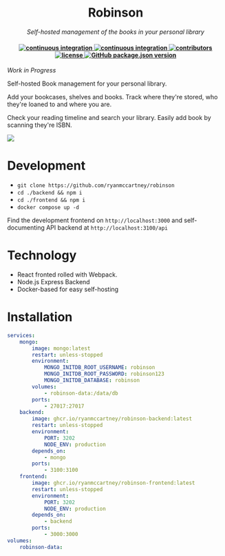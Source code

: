 <h1 align="center">
    Robinson
</h1>

<p align="center">
  <i align="center">Self-hosted management of the books in your personal library</i>
</p>

<h4 align="center">
 <a href="https://github.com/ryanmccartney/robinson/actions/workflows/release.yml">
    <img src="https://github.com/ryanmccartney/robinson/actions/workflows/release.yml/badge.svg" alt="continuous integration">
  </a>

  <a href="https://github.com/ryanmccartney/robinson/actions/workflows/deploy.yml">
    <img src="https://github.com/ryanmccartney/robinson/actions/workflows/deploy.yml/badge.svg" alt="continuous integration">
  </a>

  <a href="https://github.com/ryanmccartney/robinson/graphs/contributors">
    <img src="https://img.shields.io/github/contributors-anon/ryanmccartney/robinson?color=yellow&style=plastic" alt="contributors">
  </a>
  <a href="https://opensource.org/license/gpl-3-0">
    <img src="https://img.shields.io/badge/GNU%20GPL%20v3.0-blue.svg?style=plastic&label=license" alt="license">
  </a>

  <a href="https://github.com/ryanmccartney/robinson/releases">
    <img alt="GitHub package.json version" src="https://img.shields.io/github/package-json/v/ryanmccartney/robinson?filename=.%2Fbackend%2Fpackage.json&style=plastic">
  </a>

</h4>

_Work in Progress_

Self-hosted Book management for your personal library.

Add your bookcases, shelves and books. Track where they're stored, who they're loaned to and where you are.

Check your reading timeline and search your library. Easily add book by scanning they're ISBN.

![](./docs/home.gif)

# Development

-   `git clone https://github.com/ryanmccartney/robinson`
-   `cd ./backend && npm i`
-   `cd ./frontend && npm i`
-   `docker compose up -d`

Find the development frontend on `http://localhost:3000` and self-documenting API backend at `http://localhost:3100/api`

# Technology

-   React fronted rolled with Webpack.
-   Node.js Express Backend
-   Docker-based for easy self-hosting

# Installation

```yml
services:
    mongo:
        image: mongo:latest
        restart: unless-stopped
        environment:
            MONGO_INITDB_ROOT_USERNAME: robinson
            MONGO_INITDB_ROOT_PASSWORD: robinson123
            MONGO_INITDB_DATABASE: robinson
        volumes:
            - robinson-data:/data/db
        ports:
            - 27017:27017
    backend:
        image: ghcr.io/ryanmccartney/robinson-backend:latest
        restart: unless-stopped
        environment:
            PORT: 3202
            NODE_ENV: production
        depends_on:
            - mongo
        ports:
            - 3100:3100
    frontend:
        image: ghcr.io/ryanmccartney/robinson-frontend:latest
        restart: unless-stopped
        environment:
            PORT: 3202
            NODE_ENV: production
        depends_on:
            - backend
        ports:
            - 3000:3000
volumes:
    robinson-data:
```
